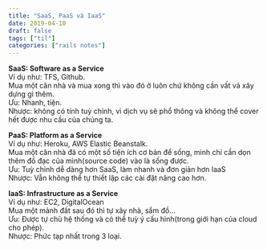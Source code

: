 ```yaml
---
title: "SaaS, PaaS và IaaS"
date: 2019-04-10
draft: false
tags: ["til"]
categories: ["rails notes"]
---
```


**SaaS:  Software as a Service**  
Ví dụ như: TFS, Github.  
Mua một căn nhà và mua xong thì vào đó ở luôn chứ không cần vất vả xây dựng gì thêm.  
Ưu: Nhanh, tiện.  
Nhược: không có tính tuỳ chỉnh, vì dịch vụ sẽ phổ thông và không thể cover hết được nhu cầu của  chúng ta.  

**PaaS:  Platform as a Service**  
Ví dụ như: Heroku, AWS Elastic Beanstalk.  
Mua một căn nhà đã có một số tiện ích cơ bản để sống, mình chỉ cần dọn thêm đồ đạc của mình(source code) vào là sống được.  
Ưu: Tuỳ chỉnh dễ dàng hơn SaaS, làm nhanh và đơn giản hơn IaaS  
Nhược: Vẫn không thể tự thiết lập các cài đặt nâng cao hơn.  

**IaaS: Infrastructure as a Service**  
Ví dụ như: EC2, DigitalOcean  
Mua một mảnh đất sau đó thì tự xây nhà, sắm đồ...  
Ưu: Được tự chủ hệ thống và có thể tuỳ ý cấu hình(trong giới hạn của cloud cho phép).  
Nhược: Phức tạp nhất trong 3 loại.  
